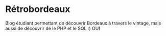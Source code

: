 # Rétrobordeaux

Blog étudiant permettant de découvrir Bordeaux à travers le vintage, mais aussi de découvrir de le PHP et le SQL :) OUI
